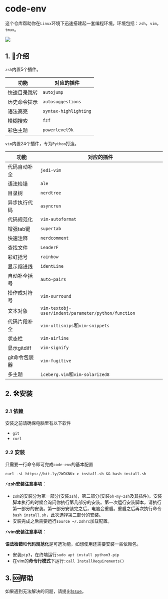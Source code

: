# code-env

这个仓库帮助你在`Linux`环境下迅速搭建起一套编程环境。环境包括：`zsh`，`vim`，`tmux`。

![](https://github.com/ppnman/code-env/blob/master/doc/vim.png)

## 1. :pencil:介绍

`zsh`内置5个插件。

| 功能         | 对应的插件            |
| ------------ | --------------------- |
| 快速目录跳转 | `autojump`            |
| 历史命令提示 | `autosuggestions`     |
| 语法高亮     | `syntax-highlighting` |
| 模糊搜索     | `fzf`                 |
| 彩色主题     | `powerlevel9k`        |

`vim`内置24个插件，专为`Python`打造。

| 功能         | 对应的插件       |
| ------------ | ---------------- |
| 代码自动补全 | `jedi-vim`       |
| 语法检错     | `ale`            |
| 目录树       | `nerdtree`       |
| 异步执行代码 | `asyncrun`       |
| 代码规范化   | `vim-autoformat` |
| 增强tab键    | `supertab`       |
| 快速注释     | `nerdcomment`    |
| 查找文件     | `LeaderF`        |
| 彩虹括号     | `rainbow`        |
| 显示缩进线   | `identLine`      |
| 自动补全括号 | `auto-pairs`     |
| 操作成对符号 | `vim-surround`   |
| 文本对象     | `vim-textobj-user/indent/parameter/python/function`|
| 代码片段补全 | `vim-ultisnips`和`vim-snippets`|
| 状态栏       | `vim-airline`    |
| 显示gitdiff  | `vim-signify`    |
| git命令包装器| `vim-fugitive`   |
| 多主题       | `iceberg.vim`和`vim-solarized8`|

## 2. :hammer_and_wrench:安装

### 2.1 依赖

安装之前请确保电脑里有以下软件

- `git`
- `curl`

### 2.2 安装

只需要一行命令即可完成`code-env`的基本配置

```
curl -sL https://bit.ly/2WOXNKx > install.sh && bash install.sh
```

:zap:**zsh安装注意事项**：

- `zsh`的安装分为第一部分(安装`zsh`)，第二部分(安装`oh-my-zsh`及其插件)。安装脚本执行的时候会询问你执行第几部分的安装。第一次运行安装脚本，请执行第一部分的安装。第一部分安装完之后，电脑会重启。重启之后再次执行命令`bash install.sh`，此次选择第二部分的安装。
- 安装完成之后需要运行`source ~/.zshrc`加载配置。

:zap:**vim安装注意事项**：

**语法检错**和**代码规范化**是可选功能，如想使用还需要安装一些依赖包。

- 安装`pip3`，在终端运行`sudo apt install python3-pip`
- 在vim的**命令行模式**下运行`:call InstallRequirements()`

## 3. :sos:帮助

如果遇到无法解决的问题，请提出[Issue](https://github.com/ppnman/code-env/issues)。
